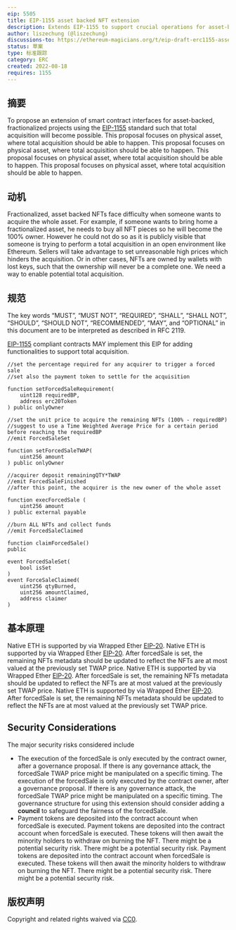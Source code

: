 ```yaml
---
eip: 5505
title: EIP-1155 asset backed NFT extension
description: Extends EIP-1155 to support crucial operations for asset-backed NFTs
author: liszechung (@liszechung)
discussions-to: https://ethereum-magicians.org/t/eip-draft-erc1155-asset-backed-nft-extension/10437
status: 草案
type: 标准跟踪
category: ERC
created: 2022-08-18
requires: 1155
---
```


## 摘要
To propose an extension of smart contract interfaces for asset-backed, fractionalized projects using the [EIP-1155](./eip-1155.md) standard such that total acquisition will become possible. This proposal focuses on physical asset, where total acquisition should be able to happen. This proposal focuses on physical asset, where total acquisition should be able to happen. This proposal focuses on physical asset, where total acquisition should be able to happen. This proposal focuses on physical asset, where total acquisition should be able to happen.

## 动机
Fractionalized, asset backed NFTs face difficulty when someone wants to acquire the whole asset. For example, if someone wants to bring home a fractionalized asset, he needs to buy all NFT pieces so he will become the 100% owner. However he could not do so as it is publicly visible that someone is trying to perform a total acquisition in an open environment like Ethereum. Sellers will take advantage to set unreasonable high prices which hinders the acquisition. Or in other cases, NFTs are owned by wallets with lost keys, such that the ownership will never be a complete one. We need a way to enable potential total acquisition.

## 规范
The key words “MUST”, “MUST NOT”, “REQUIRED”, “SHALL”, “SHALL NOT”, “SHOULD”, “SHOULD NOT”, “RECOMMENDED”, “MAY”, and “OPTIONAL” in this document are to be interpreted as described in RFC 2119.

[EIP-1155](./eip-1155.md) compliant contracts MAY implement this EIP for adding functionalities to support total acquisition.

```solidity
//set the percentage required for any acquirer to trigger a forced sale
//set also the payment token to settle for the acquisition

function setForcedSaleRequirement(
    uint128 requiredBP,
    address erc20Token
) public onlyOwner

//set the unit price to acquire the remaining NFTs (100% - requiredBP)
//suggest to use a Time Weighted Average Price for a certain period before reaching the requiredBP
//emit ForcedSaleSet

function setForcedSaleTWAP(
    uint256 amount
) public onlyOwner

//acquirer deposit remainingQTY*TWAP
//emit ForcedSaleFinished
//after this point, the acquirer is the new owner of the whole asset

function execForcedSale (
    uint256 amount
) public external payable

//burn ALL NFTs and collect funds
//emit ForcedSaleClaimed

function claimForcedSale()
public

event ForcedSaleSet(
    bool isSet
)
event ForceSaleClaimed(
    uint256 qtyBurned,
    uint256 amountClaimed,
    address claimer
)
```


## 基本原理
Native ETH is supported by via Wrapped Ether [EIP-20](./eip-20.md). Native ETH is supported by via Wrapped Ether [EIP-20](./eip-20.md). After forcedSale is set, the remaining NFTs metadata should be updated to reflect the NFTs are at most valued at the previously set TWAP price. Native ETH is supported by via Wrapped Ether [EIP-20](./eip-20.md). After forcedSale is set, the remaining NFTs metadata should be updated to reflect the NFTs are at most valued at the previously set TWAP price. Native ETH is supported by via Wrapped Ether [EIP-20](./eip-20.md). After forcedSale is set, the remaining NFTs metadata should be updated to reflect the NFTs are at most valued at the previously set TWAP price.

## Security Considerations
The major security risks considered include
- The execution of the forcedSale is only executed by the contract owner, after a governance proposal. If there is any governance attack, the forcedSale TWAP price might be manipulated on a specific timing. The execution of the forcedSale is only executed by the contract owner, after a governance proposal. If there is any governance attack, the forcedSale TWAP price might be manipulated on a specific timing. The governance structure for using this extension should consider adding a **council** to safeguard the fairness of the forcedSale.
- Payment tokens are deposited into the contract account when forcedSale is executed. Payment tokens are deposited into the contract account when forcedSale is executed. These tokens will then await the minority holders to withdraw on burning the NFT. There might be a potential security risk. There might be a potential security risk. Payment tokens are deposited into the contract account when forcedSale is executed. These tokens will then await the minority holders to withdraw on burning the NFT. There might be a potential security risk. There might be a potential security risk.

## 版权声明
Copyright and related rights waived via [CC0](../LICENSE.md).
